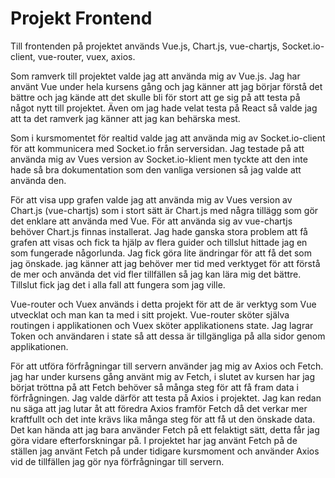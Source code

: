 # Projekt Frontend

Till frontenden på projektet används Vue.js, Chart.js, vue-chartjs, Socket.io-client, vue-router, vuex, axios.

Som ramverk till projektet valde jag att använda mig av Vue.js. Jag har använt Vue under hela kursens gång och jag känner att jag börjar förstå det bättre och jag kände att det skulle bli för stort att ge sig på att testa på något nytt till projektet. Även om jag hade velat testa på React så valde jag att ta det ramverk jag känner att jag kan behärska mest.

Som i kursmomentet för realtid valde jag att använda mig av Socket.io-client för att kommunicera med Socket.io från serversidan. Jag testade på att använda mig av Vues version av Socket.io-klient men tyckte att den inte hade så bra dokumentation som den vanliga versionen så jag valde att använda den.

För att visa upp grafen valde jag att använda mig av Vues version av Chart.js (vue-chartjs) som i stort sätt är Chart.js med några tillägg som gör det enklare att använda med Vue. För att använda sig av vue-chartjs behöver Chart.js finnas installerat. Jag hade ganska stora problem att få grafen att visas och fick ta hjälp av flera guider och tillslut hittade jag en som fungerade någorlunda. Jag fick göra lite ändringar för att få det som jag önskade. jag känner att jag behöver mer tid med verktyget för att förstå de mer och använda det vid fler tillfällen så jag kan lära mig det bättre. Tillslut fick jag det i alla fall att fungera som jag ville.

Vue-router och Vuex används i detta projekt för att de är verktyg som Vue utvecklat och man kan ta med i sitt projekt. Vue-router sköter själva routingen i applikationen och Vuex sköter applikationens state. Jag lagrar Token och användaren i state så att dessa är tillgängliga på alla sidor genom applikationen.

För att utföra förfrågningar till servern använder jag mig av Axios och Fetch. jag har under kursens gång använt mig av Fetch, i slutet av kursen har jag börjat tröttna på att Fetch behöver så många steg för att få fram data i förfrågningen. Jag valde därför att testa på Axios i projektet. Jag kan redan nu säga att jag lutar åt att föredra Axios framför Fetch då det verkar mer kraftfullt och det inte krävs lika många steg för att få ut den önskade data. Det kan hända att jag bara använder Fetch på ett felaktigt sätt, detta får jag göra vidare efterforskningar på. I projektet har jag använt Fetch på de ställen jag använt Fetch på under tidigare kursmoment och använder Axios vid de tillfällen jag gör nya förfrågningar till servern.
